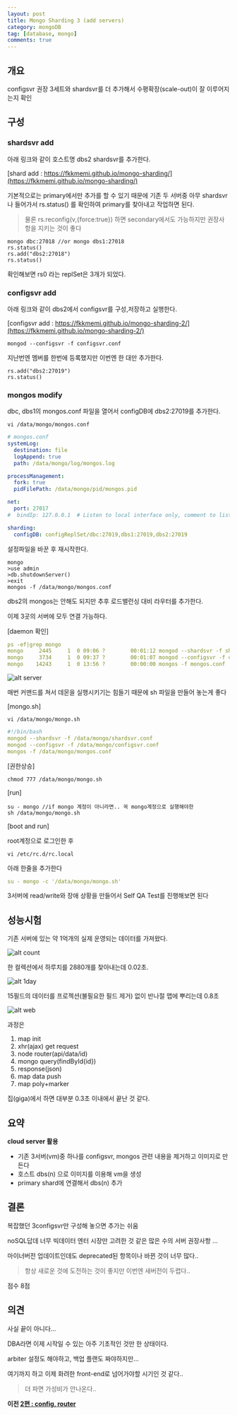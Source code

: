 ```yaml
---
layout: post
title: Mongo Sharding 3 (add servers)
category: mongoDB
tag: [database, mongo]
comments: true
---
```


## 개요

configsvr 권장 3세트와 shardsvr를 더 추가해서 수평확장(scale-out)이 잘 이루어지는지 확인

## 구성

### shardsvr add

아래 링크와 같이 호스트명 dbs2 shardsvr를 추가한다.

[shard add : https://fkkmemi.github.io/mongo-sharding/](https://fkkmemi.github.io/mongo-sharding/)

기본적으로는 primary에서만 추가를 할 수 있기 때문에 기존 두 서버중 아무 shardsvr나 들어가서 rs.status() 를 확인하여 primary를 찾아내고 작업하면 된다.

> 물론 rs.reconfig(v,{force:true}) 하면 secondary에서도 가능하지만 권장사항을 지키는 것이 좋다

```text
mongo dbc:27018 //or mongo dbs1:27018
rs.status()
rs.add("dbs2:27018")
rs.status()
```

확인해보면 rs0 라는 replSet은 3개가 되었다.

### configsvr add

아래 링크와 같이 dbs2에서 configsvr를 구성,저장하고 실행한다.

[configsvr add : https://fkkmemi.github.io/mongo-sharding-2/](https://fkkmemi.github.io/mongo-sharding-2/)

```text
mongod --configsvr -f configsvr.conf
```

지난번엔 멤버를 한번에 등록했지만 이번엔 한 대만 추가한다.

```text
rs.add("dbs2:27019")
rs.status()
```

### mongos modify

dbc, dbs1의 mongos.conf 파일을 열어서 configDB에 dbs2:27019를 추가한다.


```text
vi /data/mongo/mongos.conf
```

```yaml
# mongos.conf
systemLog:
  destination: file
  logAppend: true
  path: /data/mongo/log/mongos.log

processManagement:
  fork: true
  pidFilePath: /data/mongo/pid/mongos.pid

net:
  port: 27017
#  bindIp: 127.0.0.1  # Listen to local interface only, comment to listen on all interfaces.

sharding:
  configDB: configReplSet/dbc:27019,dbs1:27019,dbs2:27019
```

설정파일을 바꾼 후 재시작한다.

```text
mongo
>use admin
>db.shutdownServer()
>exit
mongos -f /data/mongo/mongos.conf
```

dbs2의 mongos는 안해도 되지만 추후 로드밸런싱 대비 라우터를 추가한다.

이제 3곳의 서버에 모두 연결 가능하다.

[daemon 확인]

```yaml
ps -ef|grep mongo
mongo     2445     1  0 09:06 ?        00:01:12 mongod --shardsvr -f shardsvr.conf
mongo     3734     1  0 09:37 ?        00:01:07 mongod --configsvr -f configsvr.conf
mongo    14243     1  0 13:56 ?        00:00:00 mongos -f mongos.conf
```

![alt server](/images/mongo_sharding/7.png)


매번 커맨드를 쳐서 데몬을 실행시키기는 힘들기 때문에 sh 파일을 만들어 놓는게 좋다

[mongo.sh]

```text
vi /data/mongo/mongo.sh
```

```yaml
#!/bin/bash
mongod --shardsvr -f /data/mongo/shardsvr.conf
mongod --configsvr -f /data/mongo/configsvr.conf
mongos -f /data/mongo/mongos.conf
```

[권한상승]

```text
chmod 777 /data/mongo/mongo.sh
```

[run]

```text
su - mongo //if mongo 계정이 아니라면.. 꼭 mongo계정으로 실행해야한
sh /data/mongo/mongo.sh
```

[boot and run]

root계정으로 로그인한 후

```text
vi /etc/rc.d/rc.local
```

아래 한줄을 추가한다

```yaml
su - mongo -c '/data/mongo/mongo.sh'
```

3서버에 read/write와 장애 상황을 만들어서 Self QA Test를 진행해보면 된다

## 성능시험

기존 서버에 있는 약 1억개의 실제 운영되는 데이터를 가져왔다.

![alt count](/images/mongo_sharding/8.png)

한 컬렉션에서 하루치를 2880개를 찾아내는데 0.02초.

![alt 1day](/images/mongo_sharding/9.png)

15필드의 데이터를 프로젝션(불필요한 필드 제거) 없이 반나절 맵에 뿌리는데 0.8초

![alt web](/images/mongo_sharding/10.png)

과정은 

1. map init
2. xhr(ajax) get request
3. node router(api/data/id)
4. mongo query(findById{id})
5. response(json)
6. map data push
7. map poly+marker

집(giga)에서 하면 대부분 0.3초 이내에서 끝난 것 같다.

## 요약

**cloud server 활용**

- 기존 3서버(vm)중 하나를 configsvr, mongos 관련 내용을 제거하고 이미지로 만든다
- 호스트 dbs(n) 으로 이미지를 이용해 vm을 생성
- primary shard에 연결해서 dbs(n) 추가

## 결론

복잡했던 3configsvr만 구성해 놓으면 추가는 쉬움

noSQL답데 너무 빅데이터 엔터 시장만 고려한 것 같은 많은 수의 서버 권장사항 ...

마이너버전 업데이트인데도 deprecated된 항목이나 바뀐 것이 너무 많다..

> 항상 새로운 것에 도전하는 것이 좋지만 이번엔 새버전이 두렵다..

점수 8점

## 의견

사실 끝이 아니다...
 
DBA라면 이제 시작일 수 있는 아주 기초적인 것만 한 상태이다.

arbiter 설정도 해야하고, 백업 플랜도 짜야하지만...

여기까지 하고 이제 화려한 front-end로 넘어가야할 시기인 것 같다..

> 더 파면 가성비가 안나온다..


**이전 [2편 : config, router](/mongo-sharding-2/)**